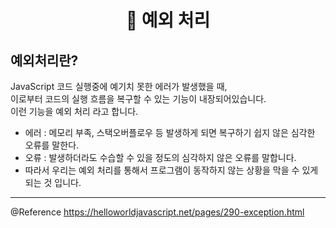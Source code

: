 # <div align="center">📖 예외 처리</div>

## 예외처리란?

JavaScript 코드 실행중에 예기치 못한 에러가 발생했을 때,  
이로부터 코드의 실행 흐름을 복구할 수 있는 기능이 내장되어있습니다.  
이런 기능을 예외 처리 라고 합니다.

- 에러 : 메모리 부족, 스택오버플로우 등 발생하게 되면 복구하기 쉽지 않은 심각한 오류를 말한다.
- 오류 : 발생하더라도 수습할 수 있을 정도의 심각하지 않은 오류를 말합니다.
- 따라서 우리는 예외 처리를 통해서 프로그램이 동작하지 않는 상황을 막을 수 있게 되는 것 입니다.

---

@Reference https://helloworldjavascript.net/pages/290-exception.html

